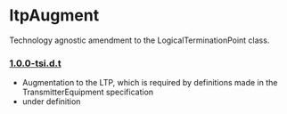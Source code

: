 # ltpAugment
Technology agnostic amendment to the LogicalTerminationPoint class.

### [1.0.0-tsi.d.t](../../tree/tsi)
- Augmentation to the LTP, which is required by definitions made in the TransmitterEquipment specification
- under definition

